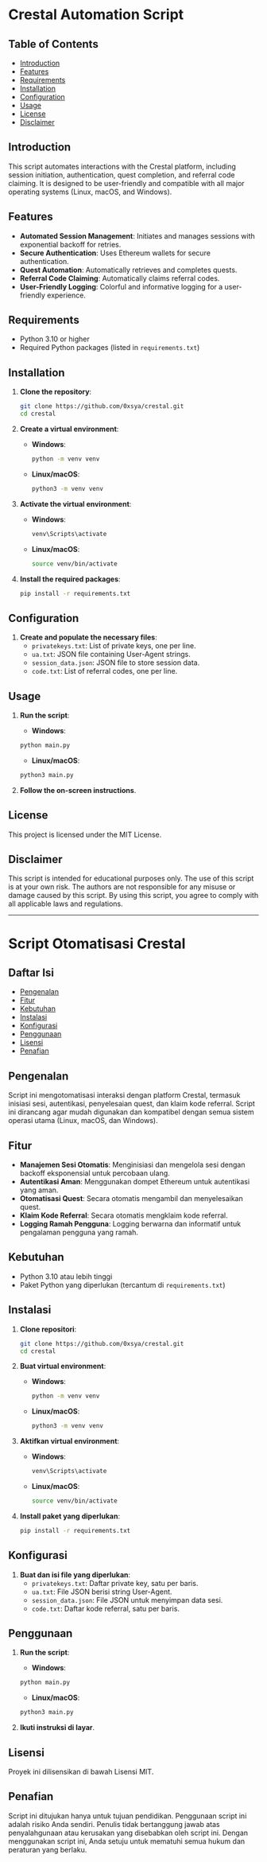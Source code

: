 # Crestal Automation Script

## Table of Contents
- [Introduction](#introduction)
- [Features](#features)
- [Requirements](#requirements)
- [Installation](#installation)
- [Configuration](#configuration)
- [Usage](#usage)
- [License](#license)
- [Disclaimer](#disclaimer)

## Introduction

This script automates interactions with the Crestal platform, including session initiation, authentication, quest completion, and referral code claiming. It is designed to be user-friendly and compatible with all major operating systems (Linux, macOS, and Windows).

## Features

- **Automated Session Management**: Initiates and manages sessions with exponential backoff for retries.
- **Secure Authentication**: Uses Ethereum wallets for secure authentication.
- **Quest Automation**: Automatically retrieves and completes quests.
- **Referral Code Claiming**: Automatically claims referral codes.
- **User-Friendly Logging**: Colorful and informative logging for a user-friendly experience.

## Requirements

- Python 3.10 or higher
- Required Python packages (listed in `requirements.txt`)

## Installation

1. **Clone the repository**:
   ```sh
   git clone https://github.com/0xsya/crestal.git
   cd crestal
   ```

2. **Create a virtual environment**:
   - **Windows**:
     ```sh
     python -m venv venv
     ```
   - **Linux/macOS**:
     ```sh
     python3 -m venv venv
     ```

3. **Activate the virtual environment**:
   - **Windows**:
     ```sh
     venv\Scripts\activate
     ```
   - **Linux/macOS**:
     ```sh
     source venv/bin/activate
     ```

4. **Install the required packages**:
   ```sh
   pip install -r requirements.txt
   ```

## Configuration

1. **Create and populate the necessary files**:
   - `privatekeys.txt`: List of private keys, one per line.
   - `ua.txt`: JSON file containing User-Agent strings.
   - `session_data.json`: JSON file to store session data.
   - `code.txt`: List of referral codes, one per line.

## Usage

1. **Run the script**:
   - **Windows**:
   ```sh
   python main.py
   ```
   - **Linux/macOS**:   
   ```sh
   python3 main.py
   ``` 

3. **Follow the on-screen instructions**.

## License

This project is licensed under the MIT License.

## Disclaimer

This script is intended for educational purposes only. The use of this script is at your own risk. The authors are not responsible for any misuse or damage caused by this script. By using this script, you agree to comply with all applicable laws and regulations.

---

# Script Otomatisasi Crestal

## Daftar Isi
- [Pengenalan](#pengenalan)
- [Fitur](#fitur)
- [Kebutuhan](#kebutuhan)
- [Instalasi](#instalasi)
- [Konfigurasi](#konfigurasi)
- [Penggunaan](#penggunaan)
- [Lisensi](#lisensi)
- [Penafian](#penafian)

## Pengenalan

Script ini mengotomatisasi interaksi dengan platform Crestal, termasuk inisiasi sesi, autentikasi, penyelesaian quest, dan klaim kode referral. Script ini dirancang agar mudah digunakan dan kompatibel dengan semua sistem operasi utama (Linux, macOS, dan Windows).

## Fitur

- **Manajemen Sesi Otomatis**: Menginisiasi dan mengelola sesi dengan backoff eksponensial untuk percobaan ulang.
- **Autentikasi Aman**: Menggunakan dompet Ethereum untuk autentikasi yang aman.
- **Otomatisasi Quest**: Secara otomatis mengambil dan menyelesaikan quest.
- **Klaim Kode Referral**: Secara otomatis mengklaim kode referral.
- **Logging Ramah Pengguna**: Logging berwarna dan informatif untuk pengalaman pengguna yang ramah.

## Kebutuhan

- Python 3.10 atau lebih tinggi
- Paket Python yang diperlukan (tercantum di `requirements.txt`)

## Instalasi

1. **Clone repositori**:
   ```sh
   git clone https://github.com/0xsya/crestal.git
   cd crestal
   ```

2. **Buat virtual environment**:
   - **Windows**:
     ```sh
     python -m venv venv
     ```
   - **Linux/macOS**:
     ```sh
     python3 -m venv venv
     ```

3. **Aktifkan virtual environment**:
   - **Windows**:
     ```sh
     venv\Scripts\activate
     ```
   - **Linux/macOS**:
     ```sh
     source venv/bin/activate
     ```

4. **Install paket yang diperlukan**:
   ```sh
   pip install -r requirements.txt
   ```

## Konfigurasi

1. **Buat dan isi file yang diperlukan**:
   - `privatekeys.txt`: Daftar private key, satu per baris.
   - `ua.txt`: File JSON berisi string User-Agent.
   - `session_data.json`: File JSON untuk menyimpan data sesi.
   - `code.txt`: Daftar kode referral, satu per baris.

## Penggunaan

1. **Run the script**:
   - **Windows**:
   ```sh
   python main.py
   ```
   - **Linux/macOS**:   
   ```sh
   python3 main.py
   ```  

2. **Ikuti instruksi di layar**.

## Lisensi

Proyek ini dilisensikan di bawah Lisensi MIT.

## Penafian

Script ini ditujukan hanya untuk tujuan pendidikan. Penggunaan script ini adalah risiko Anda sendiri. Penulis tidak bertanggung jawab atas penyalahgunaan atau kerusakan yang disebabkan oleh script ini. Dengan menggunakan script ini, Anda setuju untuk mematuhi semua hukum dan peraturan yang berlaku.
